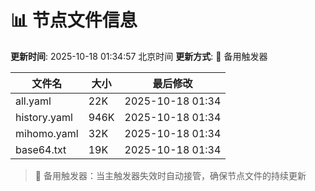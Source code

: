 # 📊 节点文件信息

**更新时间**: 2025-10-18 01:34:57 北京时间
**更新方式**: 🔄 备用触发器

| 文件名 | 大小 | 最后修改 |
|--------|------|----------|
| all.yaml | 22K | 2025-10-18 01:34 |
| history.yaml | 946K | 2025-10-18 01:34 |
| mihomo.yaml | 32K | 2025-10-18 01:34 |
| base64.txt | 19K | 2025-10-18 01:34 |

> 🔄 备用触发器：当主触发器失效时自动接管，确保节点文件的持续更新

